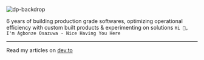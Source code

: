 ![dp-backdrop](https://github.com/spaceofmiah/spaceofmiah/assets/37231237/a15b6738-7535-4c58-9fe1-346d666641a1)

6 years of building production grade softwares, optimizing operational efficiency with custom built products & experimenting on solutions
`Hi 👋, I'm Agbonze Osazuwa - Nice Having You Here`

***********

Read my articles on [dev.to](https://dev.to/spaceofmiah)

